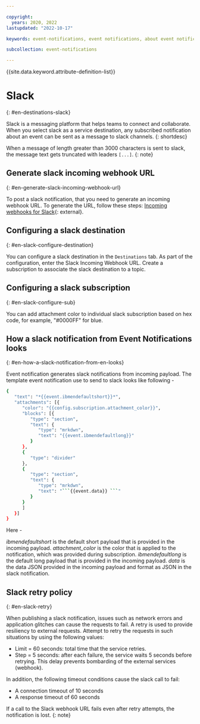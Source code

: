 ```yaml
---

copyright:
  years: 2020, 2022
lastupdated: "2022-10-17"

keywords: event-notifications, event notifications, about event notifications, destinations, slack

subcollection: event-notifications

---
```


{{site.data.keyword.attribute-definition-list}}

# Slack
{: #en-destinations-slack}

Slack is a messaging platform that helps teams to connect and collaborate. When you select slack as a service destination, any subscribed notification about an event can be sent as a message to slack channels.
{: shortdesc}

When a message of length greater than 3000 characters is sent to slack, the message text gets truncated with leaders `[...]`.
{: note}

## Generate slack incoming webhook URL
{: #en-generate-slack-incoming-webhook-url}

To post a slack notification, that you need to generate an incoming webhook URL. To generate the URL, follow these steps: [Incoming webhooks for Slack](https://api.slack.com/messaging/webhooks){: external}.

## Configuring a slack destination
{: #en-slack-configure-destination}

You can configure a slack destination in the `Destinations` tab. As part of the configuration, enter the Slack Incoming Webhook URL. Create a subscription to associate the slack destination to a topic.

## Configuring a slack subscription
{: #en-slack-configure-sub}

You can add attachment color to individual slack subscription based on hex code, for example, "#0000FF" for blue.

## How a slack notification from Event Notifications looks
{: #en-how-a-slack-notification-from-en-looks}

Event notification generates slack notifications from incoming payload. The template event notification use to send to slack looks like following -

```sh
{
   "text": "*{{event.ibmendefaultshort}}*",
   "attachments": [{
      "color": "{{config.subscription.attachment_color}}",
      "blocks": [{
         "type": "section",
         "text": {
            "type": "mrkdwn",
            "text": "{{event.ibmendefaultlong}}"
         }
      },
      {
         "type": "divider"
      },
      {
         "type": "section",
         "text": {
            "type": "mrkdwn",
            "text": "```{{event.data}} ```"
         }
      }
      ]
   }]
}
```

Here -

*ibmendefaultshort* is the default short payload that is provided in the incoming payload.
*attachment_color* is the color that is applied to the notification, which was provided during subscription.
*ibmendefaultlong* is the default long payload that is provided in the incoming payload.
*data* is the data JSON provided in the incoming payload and format as JSON in the slack notification.

## Slack retry policy
{: #en-slack-retry}

When publishing a slack notification, issues such as network errors and application glitches can cause the requests to fail. A retry is used to provide resiliency to external requests. Attempt to retry the requests in such situations by using the following values:

- Limit = 60 seconds: total time that the service retries.
- Step = 5 seconds: after each failure, the service waits 5 seconds before retrying. This delay prevents bombarding of the external services (webhook).

In addition, the following timeout conditions cause the slack call to fail:

- A connection timeout of 10 seconds
- A response timeout of 60 seconds

If a call to the Slack webhook URL fails even after retry attempts, the notification is lost.
{: note}
